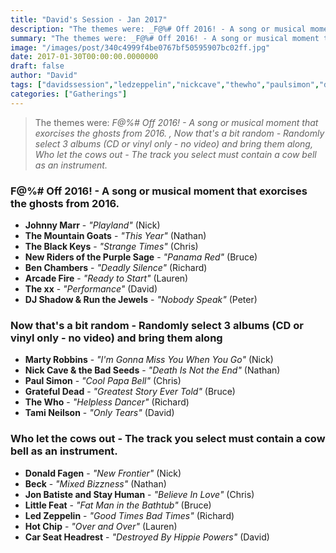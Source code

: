 ```yaml
---
title: "David's Session - Jan 2017"
description: "The themes were: _F@%# Off 2016! - A song or musical moment that exorcises the ghosts from 2016. , Now that's a bit random - Randomly select 3 albums (CD or vinyl only - no video) and bring them along, Who let the cows out - The track you select must contain a cow bell as an instrument._"
summary: "The themes were: _F@%# Off 2016! - A song or musical moment that exorcises the ghosts from 2016. , Now that's a bit random - Randomly select 3 albums (CD or vinyl only - no video) and bring them along, Who let the cows out - The track you select must contain a cow bell as an instrument._"
image: "/images/post/340c4999f4be0767bf50595907bc02ff.jpg"
date: 2017-01-30T00:00:00.0000000
draft: false
author: "David"
tags: ["davidssession","ledzeppelin","nickcave","thewho","paulsimon","donaldfagen","beck","gratefuldead","hotchip","arcadefire","littlefeat","runthejewels","thexx","benchambers","tamineilson","theblackkeys","johnnymarr","carseatheadrest","themountaingoats","newridersofthepurplesage","djshadow","stayhuman","jonbatiste","martyrobbins"]
categories: ["Gatherings"]
---
```

> The themes were: _F@%# Off 2016! - A song or musical moment that exorcises the ghosts from 2016. , Now that's a bit random - Randomly select 3 albums (CD or vinyl only - no video) and bring them along, Who let the cows out - The track you select must contain a cow bell as an instrument._
### F@%# Off 2016! - A song or musical moment that exorcises the ghosts from 2016. 
- **Johnny Marr** - _"Playland"_ (Nick)
- **The Mountain Goats** - _"This Year"_ (Nathan)
- **The Black Keys** - _"Strange Times"_ (Chris)
- **New Riders of the Purple Sage** - _"Panama Red"_ (Bruce)
- **Ben Chambers** - _"Deadly Silence"_ (Richard)
- **Arcade Fire** - _"Ready to Start"_ (Lauren)
- **The xx** - _"Performance"_ (David)
- **DJ Shadow & Run the Jewels** - _"Nobody Speak"_ (Peter)
### Now that's a bit random - Randomly select 3 albums (CD or vinyl only - no video) and bring them along
- **Marty Robbins** - _"I'm Gonna Miss You When You Go"_ (Nick)
- **Nick Cave & the Bad Seeds** - _"Death Is Not the End"_ (Nathan)
- **Paul Simon** - _"Cool Papa Bell"_ (Chris)
- **Grateful Dead** - _"Greatest Story Ever Told"_ (Bruce)
- **The Who** - _"Helpless Dancer"_ (Richard)
- **Tami Neilson** - _"Only Tears"_ (David)
### Who let the cows out - The track you select must contain a cow bell as an instrument.
- **Donald Fagen** - _"New Frontier"_ (Nick)
- **Beck** - _"Mixed Bizzness"_ (Nathan)
- **Jon Batiste and Stay Human** - _"Believe In Love"_ (Chris)
- **Little Feat** - _"Fat Man in the Bathtub"_ (Bruce)
- **Led Zeppelin** - _"Good Times Bad Times"_ (Richard)
- **Hot Chip** - _"Over and Over"_ (Lauren)
- **Car Seat Headrest** - _"Destroyed By Hippie Powers"_ (David)
